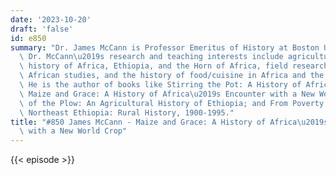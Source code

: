 ```yaml
---
date: '2023-10-20'
draft: 'false'
id: e850
summary: "Dr. James McCann is Professor Emeritus of History at Boston University.\
  \ Dr. McCann\u2019s research and teaching interests include agricultural and ecological\
  \ history of Africa, Ethiopia, and the Horn of Africa, field research methods in\
  \ African studies, and the history of food/cuisine in Africa and the Atlantic world.\
  \ He is the author of books like Stirring the Pot: A History of African Cuisine;\
  \ Maize and Grace: A History of Africa\u2019s Encounter with a New World Crop; People\
  \ of the Plow: An Agricultural History of Ethiopia; and From Poverty to Famine in\
  \ Northeast Ethiopia: Rural History, 1900-1995."
title: "#850 James McCann - Maize and Grace: A History of Africa\u2019s Encounter\
  \ with a New World Crop"
---
```

{{< episode >}}
